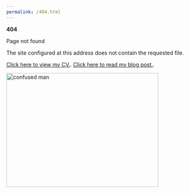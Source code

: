 ```yaml
---
permalink: /404.html
---
```


**404**

Page not found

The site configured at this address does not contain the requested file.

[Click here to view my CV.](https://chrisdobson.github.io/web).
[Click here to read my blog post.](https://chrisdobson.github.io/web/page).

<img
      src="man.jpg"
      alt="confused man"
      width="400"
      height="300" />

